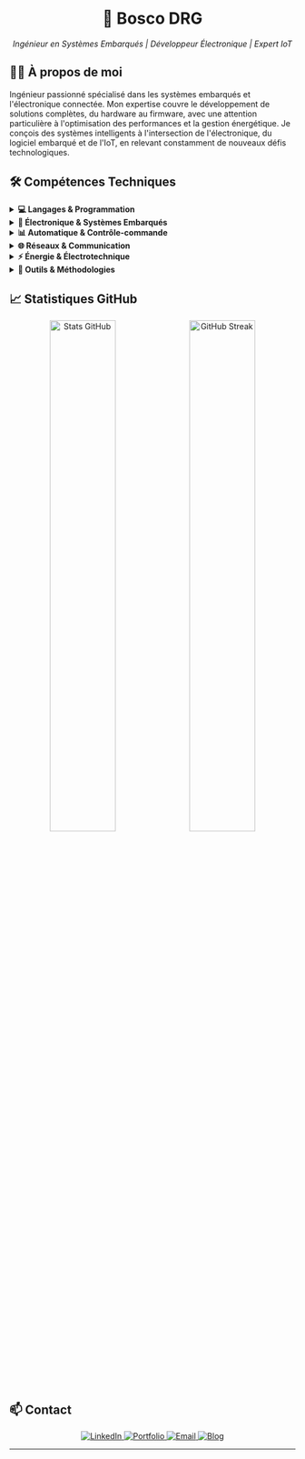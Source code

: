 <div align="center">
  <h1>🚀 Bosco DRG</h1>
  <p><i>Ingénieur en Systèmes Embarqués | Développeur Électronique | Expert IoT</i></p>
</div>

## 👨‍💻 À propos de moi

Ingénieur passionné spécialisé dans les systèmes embarqués et l'électronique connectée. Mon expertise couvre le développement de solutions complètes, du hardware au firmware, avec une attention particulière à l'optimisation des performances et la gestion énergétique. Je conçois des systèmes intelligents à l'intersection de l'électronique, du logiciel embarqué et de l'IoT, en relevant constamment de nouveaux défis technologiques.

## 🛠️ Compétences Techniques

<details>
    <summary><b>💻 Langages & Programmation</b></summary>
    <div align="left">
        <img src="[def2]" alt="Programming Languages" />
    </div>
</details>

<details>
        <summary><b>🔌 Électronique & Systèmes Embarqués</b></summary>
        <ul>
                <li><b>Microcontrôleurs</b> : Arduino, Raspberry Pi, ARM Cortex-M, PIC, ESP32, STM32</li>
                <li><b>Conception électronique</b> : Schématique, PCB design, Électronique analogique et numérique</li>
                <li><b>Instrumentation</b> : Oscilloscopes, Analyseurs logiques, Multimètres, Générateurs de signaux</li>
                <li><b>FPGA</b> : Initiation à VHDL, Conception logique</li>
        </ul>
</details>

<details>
        <summary><b>📊 Automatique & Contrôle-commande</b></summary>
        <ul>
                <li>Systèmes asservis, Régulation PID, Modélisation de systèmes</li>
                <li>Automates programmables industriels (API)</li>
                <li>Supervision et interfaces homme-machine (IHM)</li>
        </ul>
</details>

<details>
                <summary><b>🌐 Réseaux & Communication</b></summary>
                <ul>
                                <li><b>Protocoles embarqués</b> : I2C, SPI, UART, CAN, RS-485, Modbus</li>
                                <li><b>Communications sans fil</b> : Bluetooth, Wi-Fi, LoRaWAN, Zigbee, LTE-M</li>
                                <li><b>Réseaux industriels</b> : Ethernet industriel</li>
                                <li><b>Architecture réseau</b> : TCP/IP, Mise en place de serveurs IoT</li>
                </ul>
</details>

<details>
        <summary><b>⚡ Énergie & Électrotechnique</b></summary>
        <ul>
                <li>Distribution électrique, Habilitations électriques</li>
                <li>Électronique de puissance, Convertisseurs statiques</li>
        </ul>
</details>

<details>
                <summary><b>🔧 Outils & Méthodologies</b></summary>
                <ul>
                                <li><b>IDE & Éditeurs</b> : Visual Studio Code, MATLAB</li>
                                <li><b>Version Control</b> : Git, GitHub</li>
                                <li><b>Conception</b> : KiCad, EasyEDA, MATLAB/Simulink</li>
                                <li><b>Développement</b> : MPLAB, STM32CubeIDE, Arduino IDE, PlatformIO, Visual Studio Code</li>
                </ul>
</details>

## 📈 Statistiques GitHub

<div align="center">
    <img src="https://github-readme-stats.vercel.app/api?username=bosco-drg&show_icons=true&theme=tokyonight&hide_border=true&custom_title=Contributions%20GitHub" width="48%" alt="Stats GitHub"/>
    <img src="https://github-readme-streak-stats.herokuapp.com/?user=bosco-drg&theme=tokyonight&hide_border=true" width="48%" alt="GitHub Streak"/>
</div>

## 📫 Contact
<div align="center">
    <a href="https://www.linkedin.com/in/bosco-de-rauglaudre/">
        <img src="https://img.shields.io/badge/LinkedIn-0A66C2?style=for-the-badge&logo=linkedin&logoColor=white" alt="LinkedIn" />
    </a>
    <a href="https://bosco-drg.fr">
        <img src="https://img.shields.io/badge/Portfolio-4285F4?style=for-the-badge&logo=firefox-browser&logoColor=white" alt="Portfolio" />
    </a>
    <a href="mailto:boscoderauglaudre.pro@gmail.com">
        <img src="https://img.shields.io/badge/Gmail-EA4335?style=for-the-badge&logo=gmail&logoColor=white" alt="Email" />
    </a>
    <a href="https://bosco-drg.fr/blog">
        <img src="https://img.shields.io/badge/Blog-212121?style=for-the-badge&logo=hashnode&logoColor=white" alt="Blog" />
    </a>
</div>

---


[def]: ttps://img.shields.io/badge/Blog-FF5722?style=for-the-badge&logo=blogger&logoColor=whit
[def2]: ttps://skillicons.dev/icons?i=c,cpp,python,js,html,cs